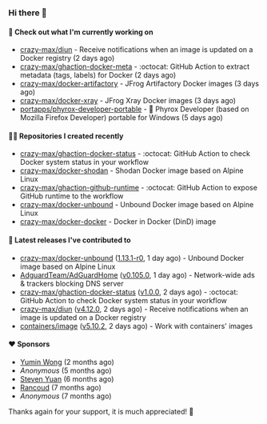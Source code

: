 ### Hi there 👋

#### 👷 Check out what I'm currently working on

- [crazy-max/diun](https://github.com/crazy-max/diun) - Receive notifications when an image is updated on a Docker registry (2 days ago)
- [crazy-max/ghaction-docker-meta](https://github.com/crazy-max/ghaction-docker-meta) - :octocat: GitHub Action to extract metadata (tags, labels) for Docker (2 days ago)
- [crazy-max/docker-artifactory](https://github.com/crazy-max/docker-artifactory) - JFrog Artifactory Docker images (3 days ago)
- [crazy-max/docker-xray](https://github.com/crazy-max/docker-xray) - JFrog Xray Docker images (3 days ago)
- [portapps/phyrox-developer-portable](https://github.com/portapps/phyrox-developer-portable) - 🚀 Phyrox Developer (based on Mozilla Firefox Developer) portable for Windows (5 days ago)

#### 👨‍💻 Repositories I created recently

- [crazy-max/ghaction-docker-status](https://github.com/crazy-max/ghaction-docker-status) - :octocat: GitHub Action to check Docker system status in your workflow
- [crazy-max/docker-shodan](https://github.com/crazy-max/docker-shodan) - Shodan Docker image based on Alpine Linux
- [crazy-max/ghaction-github-runtime](https://github.com/crazy-max/ghaction-github-runtime) - :octocat: GitHub Action to expose GitHub runtime to the workflow
- [crazy-max/docker-unbound](https://github.com/crazy-max/docker-unbound) - Unbound Docker image based on Alpine Linux
- [crazy-max/docker-docker](https://github.com/crazy-max/docker-docker) - Docker in Docker (DinD) image

#### 🚀 Latest releases I've contributed to

- [crazy-max/docker-unbound](https://github.com/crazy-max/docker-unbound) ([1.13.1-r0](https://github.com/crazy-max/docker-unbound/releases/tag/1.13.1-r0), 1 day ago) - Unbound Docker image based on Alpine Linux
- [AdguardTeam/AdGuardHome](https://github.com/AdguardTeam/AdGuardHome) ([v0.105.0](https://github.com/AdguardTeam/AdGuardHome/releases/tag/v0.105.0), 1 day ago) - Network-wide ads &amp; trackers blocking DNS server
- [crazy-max/ghaction-docker-status](https://github.com/crazy-max/ghaction-docker-status) ([v1.0.0](https://github.com/crazy-max/ghaction-docker-status/releases/tag/v1.0.0), 2 days ago) - :octocat: GitHub Action to check Docker system status in your workflow
- [crazy-max/diun](https://github.com/crazy-max/diun) ([v4.12.0](https://github.com/crazy-max/diun/releases/tag/v4.12.0), 2 days ago) - Receive notifications when an image is updated on a Docker registry
- [containers/image](https://github.com/containers/image) ([v5.10.2](https://github.com/containers/image/releases/tag/v5.10.2), 2 days ago) - Work with containers&#39; images

#### ❤️ Sponsors
- [Yumin Wong](https://github.com/itsbagpack) (2 months ago)
- _Anonymous_ (5 months ago)
- [Steven Yuan](https://github.com/syuan100) (6 months ago)
- [Rancoud](https://github.com/rancoud) (7 months ago)
- _Anonymous_ (7 months ago)

Thanks again for your support, it is much appreciated! 🙏
